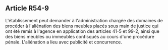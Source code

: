 Article R54-9
----
L'établissement peut demander à l'administration chargée des domaines de
procéder à l'aliénation des biens meubles placés sous main de justice qui ont
été remis à l'agence en application des articles 41-5 et 99-2, ainsi que des
biens meubles ou immeubles confisqués au cours d'une procédure pénale.
L'aliénation a lieu avec publicité et concurrence.

